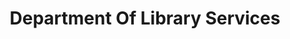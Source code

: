 ---
title: "Department Of Library Services"
url: /pretoria/department-of-library-services/
shop: books
---